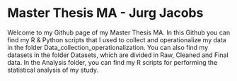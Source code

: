 # Master Thesis MA - Jurg Jacobs
Welcome to my Github page of my Master Thesis MA. In this Github you can find my R & Python scripts that I used to collect and operationalize my data in the folder Data_collection_operationalization. You can also find my datasets in the folder Datasets, which are divided in Raw, Cleaned and Final data. In the Analysis folder, you can find my R scripts for performing the statistical analysis of my study. 
